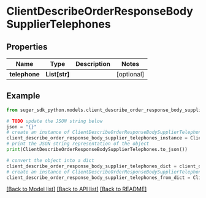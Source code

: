 # ClientDescribeOrderResponseBodySupplierTelephones


## Properties

Name | Type | Description | Notes
------------ | ------------- | ------------- | -------------
**telephone** | **List[str]** |  | [optional] 

## Example

```python
from suger_sdk_python.models.client_describe_order_response_body_supplier_telephones import ClientDescribeOrderResponseBodySupplierTelephones

# TODO update the JSON string below
json = "{}"
# create an instance of ClientDescribeOrderResponseBodySupplierTelephones from a JSON string
client_describe_order_response_body_supplier_telephones_instance = ClientDescribeOrderResponseBodySupplierTelephones.from_json(json)
# print the JSON string representation of the object
print(ClientDescribeOrderResponseBodySupplierTelephones.to_json())

# convert the object into a dict
client_describe_order_response_body_supplier_telephones_dict = client_describe_order_response_body_supplier_telephones_instance.to_dict()
# create an instance of ClientDescribeOrderResponseBodySupplierTelephones from a dict
client_describe_order_response_body_supplier_telephones_from_dict = ClientDescribeOrderResponseBodySupplierTelephones.from_dict(client_describe_order_response_body_supplier_telephones_dict)
```
[[Back to Model list]](../README.md#documentation-for-models) [[Back to API list]](../README.md#documentation-for-api-endpoints) [[Back to README]](../README.md)


